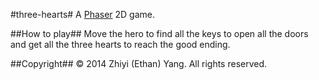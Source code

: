 #three-hearts#
A [Phaser](https://github.com/photonstorm/phaser) 2D game. 

##How to play##
Move the hero to find all the keys to open all the doors and get all the three hearts to reach the good ending.

##Copyright##
&copy; 2014 Zhiyi (Ethan) Yang. All rights reserved.
